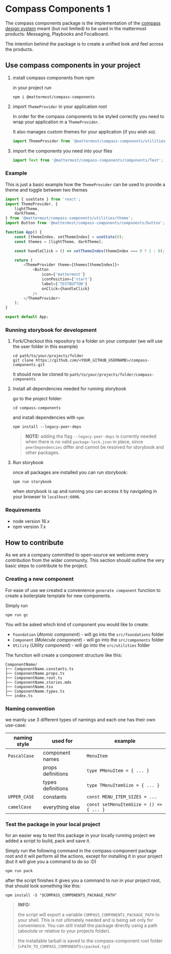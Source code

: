 # Compass Components 1

The compass components package is the implementation of the [compass design system](https://zeroheight.com/29be2c109/p/995619-compass-design-system)
meant (but not limited) to be used in the mattermost products: Messaging, Playbooks and Focalboard.

The intention behind the package is to create a unified look and feel across the products.

## Use compass components in your project

1. install compass components from npm

    in your project run

    ```shell
    npm i @mattermost/compass-components
    ```

2. import `ThemeProvider` in your application root

    In order for the compass components to be styled correctly you need to wrap your application in a `ThemeProvider`.

    It also manages custom themes for your application (if you wish so).

    ```javascript
    import ThemeProvider from '@mattermost/compass-components/utilities/theme';
    ```

3. import the components you need into your files

    ```javascript
    import Text from '@mattermost/compass-components/components/Text';
    ```

### Example

This is just a basic example how the `ThemeProvider` can be used to provide a theme and toggle between two themes

```typescript jsx
import { useState } from 'react';
import ThemeProvider, {
    lightTheme,
    darkTheme,
} from '@mattermost/compass-components/utilities/theme';
import Button from '@mattermost/compass-components/components/button';

function App() {
    const [themeIndex, setThemeIndex] = useState(0);
    const themes = [lightTheme, darkTheme];

    const handleClick = () => setThemeIndex(themeIndex === 0 ? 1 : 0);

    return (
        <ThemeProvider theme={themes[themeIndex]}>
            <Button
                icon={'mattermost'}
                iconPosition={'start'}
                label={'TESTBUTTON'}
                onClick={handleClick}
            />
        </ThemeProvider>
    );
}

export default App;
```

### Running storybook for development

1. Fork/Checkout this repository to a folder on your computer (we will use the user folder in this example)

    ```shell
    cd path/to/your/projects/folder
    git clone https://github.com/<YOUR_GITHUB_USERNAME>/compass-components.git
    ```

    It should now be cloned to `path/to/your/projects/folder/compass-components`

2. Install all dependencies needed for running storybook

    go to the project folder:

    ```shell
    cd compass-components
    ```

    and install dependencies with `npm`:

    ```shell
    npm install --legacy-peer-deps
    ```

    > **NOTE:** adding the flag `--legacy-peer-deps` is currently needed when there is no valid `package-lock.json` in
    > place, since `peerDependencies` differ and cannot be resolved for storybook and other packages.

3. Run storybook

    once all packages are installed you can run storybook:

    ```shell
    npm run storybook
    ```

    when storybook is up and running you can access it by navigating in your browser to `localhost:6006`.

### Requirements

-   node version 16.x
-   npm version 7.x

## How to contribute

As we are a company committed to open-source we welcome every contribution from the wider community.
This section should outline the very basic steps to contribute to the project.

### Creating a new component

For ease of use we created a convenience `generate component` function to create a boilerplate template for new
components.

Simply run

```shell
npm run gc
```

You will be asked which kind of component you would like to create:

-   `Foundation`
    (_Atomic component_) - will go into the `src/foundations` folder
-   `Component`
    (_Molecule component_) - will go into the `src/components` folder
-   `Utility`
    (_Utility component_) - will go into the `src/utilities` folder

The function will create a component structure like this:

```
ComponentName/
├── ComponentName.constants.ts
├── ComponentName.props.ts
├── ComponentName.root.ts
├── ComponentName.stories.mdx
├── ComponentName.tsx
├── ComponentName.types.ts
└── index.ts
```

### Naming convention

we mainly use 3 different types of namings and each one has their own use-case:

| naming style | used for          | example                                 |
| ------------ | ----------------- | --------------------------------------- |
| `PascalCase` | component names   | `MenuItem`                              |
|              | props definitions | `type PMenuItem = { ... }`              |
|              | types definitions | `type TMenuItemSize = { ... }`          |
| `UPPER_CASE` | constants         | `const MENU_ITEM_SIZES = ...`           |
| `camelCase`  | everything else   | `const setMenuItemSize = () => { ... }` |

### Test the package in your local project

for an easier way to test this package in your locally running project we added a script to build, pack and save it.

Simply run the following command in the compass-component package root and it will perform all the actions, except for
installing it in your project (but it will give you a command to do so :D)

```shell
npm run pack
```

after the script finishes it gives you a command to run in your project root, that should look something like this:

```shell
npm install -S "$COMPASS_COMPONENTS_PACKAGE_PATH"
```

> **INFO:**
>
> the script will export a variable `COMPASS_COMPONENTS_PACKAGE_PATH` to your shell. This is not ultimately needed
> and is being set only for convenience. You can still install the package directly using a path (absolute or relative
> to your projects folder).
>
> the installable tarball is saved to the compass-component root folder (`<PATH_TO_COMPASS_COMPONENTS>/packed.tgz`)

